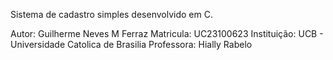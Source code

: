 Sistema de cadastro simples desenvolvido em C.

Autor: Guilherme Neves M Ferraz
Matricula: UC23100623
Instituição: UCB - Universidade Catolica de Brasilia
Professora: Hially Rabelo
